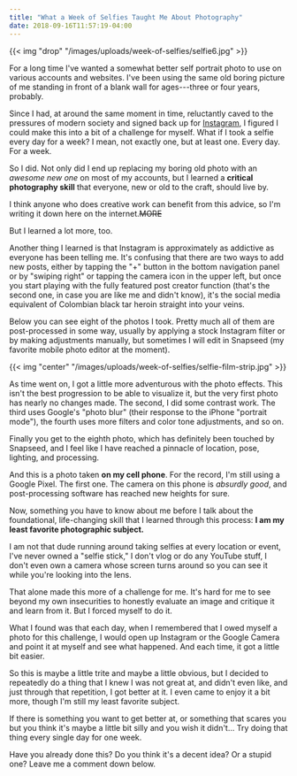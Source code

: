 ```yaml
---
title: "What a Week of Selfies Taught Me About Photography"
date: 2018-09-16T11:57:19-04:00
---
```


{{< img "drop" "/images/uploads/week-of-selfies/selfie6.jpg" >}}

For a long time I've wanted a somewhat better self portrait photo to use on
various accounts and websites. I've been using the same old boring picture of me
standing in front of a blank wall for ages---three or four years, probably.

Since I had, at around the same moment in time, reluctantly caved to the
pressures of modern society and signed back up for [Instagram][insta], I figured
I could make this into a bit of a challenge for myself. What if I took a selfie
every day for a week? I mean, not exactly one, but at least one. Every day. For
a week.

[insta]: https://www.instagram.com/aaronbieber

So I did. Not only did I end up replacing my boring old photo with an *awesome
new one* on most of my accounts, but I learned a **critical photography skill**
that everyone, new or old to the craft, should live by.

I think anyone who does creative work can benefit from this advice, so I'm
writing it down here on the internet.~~MORE~~

But I learned a lot more, too.

Another thing I learned is that Instagram is approximately as addictive as
everyone has been telling me. It's confusing that there are two ways to add new
posts, either by tapping the "+" button in the bottom navigation panel or by
"swiping right" or tapping the camera icon in the upper left, but once you start
playing with the fully featured post creator function (that's the second one, in
case you are like me and didn't know), it's the social media equivalent of
Colombian black tar heroin straight into your veins.

Below you can see eight of the photos I took. Pretty much all of them are
post-processed in some way, usually by applying a stock Instagram filter or by
making adjustments manually, but sometimes I will edit in Snapseed (my favorite
mobile photo editor at the moment).

{{< img "center" "/images/uploads/week-of-selfies/selfie-film-strip.jpg" >}}

As time went on, I got a little more adventurous with the photo effects. This
isn't the best progression to be able to visualize it, but the very first photo
has nearly no changes made. The second, I did some contrast work. The third uses
Google's "photo blur" (their response to the iPhone "portrait mode"), the fourth
uses more filters and color tone adjustments, and so on.

Finally you get to the eighth photo, which has definitely been touched by
Snapseed, and I feel like I have reached a pinnacle of location, pose, lighting,
and processing.

And this is a photo taken **on my cell phone**. For the record, I'm still using
a Google Pixel. The first one. The camera on this phone is *absurdly good*, and
post-processing software has reached new heights for sure.

Now, something you have to know about me before I talk about the foundational,
life-changing skill that I learned through this process: **I am my least favorite
photographic subject.**

I am not that dude running around taking selfies at every location or event,
I've never owned a "selfie stick," I don't vlog or do any YouTube stuff, I don't
even own a camera whose screen turns around so you can see it while you're
looking into the lens.

That alone made this more of a challenge for me. It's hard for me to see beyond
my own insecurities to honestly evaluate an image and critique it and learn from
it. But I forced myself to do it.

What I found was that each day, when I remembered that I owed myself a photo for
this challenge, I would open up Instagram or the Google Camera and point it at
myself and see what happened. And each time, it got a little bit easier.

So this is maybe a little trite and maybe a little obvious, but I decided to
repeatedly do a thing that I knew I was not great at, and didn't even like, and
just through that repetition, I got better at it. I even came to enjoy it a bit
more, though I'm still my least favorite subject.

If there is something you want to get better at, or something that scares you
but you think it's maybe a little bit silly and you wish it didn't... Try doing
that thing every single day for one week.

Have you already done this? Do you think it's a decent idea? Or a stupid one?
Leave me a comment down below.
